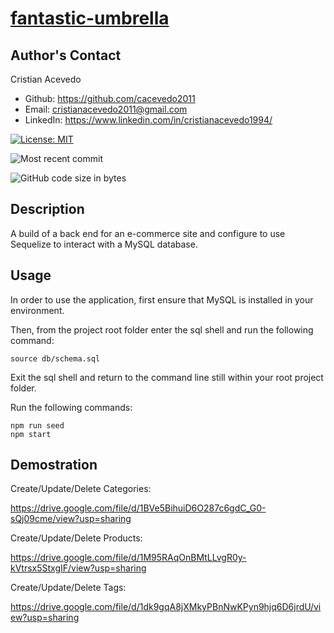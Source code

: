 # [fantastic-umbrella](https://github.com/cacevedo2011/fantastic-umbrella)

## Author's Contact

Cristian Acevedo

* Github: https://github.com/cacevedo2011
* Email: cristianacevedo2011@gmail.com
* LinkedIn: https://www.linkedin.com/in/cristianacevedo1994/


[![License: MIT](https://img.shields.io/badge/License-MIT-yellow.svg)](https://opensource.org/licenses/MIT)

![Most recent commit](https://img.shields.io/github/last-commit/cacevedo2011/fantastic-umbrella)

![GitHub code size in bytes](https://img.shields.io/github/languages/code-size/cacevedo2011/fantastic-umbrella)

## Description

A build of a back end for an e-commerce site and configure to use Sequelize to interact with a MySQL database.

## Usage

In order to use the application, first ensure that MySQL is installed in your environment.

Then, from the project root folder enter the sql shell and run the following command:

`source db/schema.sql`

Exit the sql shell and return to the command line still within your root project folder.

Run the following commands:

`npm run seed`\
`npm start`

## Demostration

Create/Update/Delete Categories:

https://drive.google.com/file/d/1BVe5BihuiD6O287c6gdC_G0-sQj09cme/view?usp=sharing

Create/Update/Delete Products:

https://drive.google.com/file/d/1M95RAqOnBMtLLvgR0y-kVtrsx5StxgIF/view?usp=sharing

Create/Update/Delete Tags:

https://drive.google.com/file/d/1dk9gqA8jXMkyPBnNwKPyn9hjq6D6jrdU/view?usp=sharing


